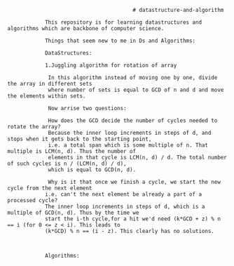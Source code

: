                                             # datastructure-and-algorithm
                                            
                This repository is for learning datastructures and algorithms which are backbone of computer science.
                
                Things that seem new to me in Ds and Algorithms:
                
                DataStructures:
                
                1.Juggling algorithm for rotation of array
                
                 In this algorithm instead of moving one by one, divide the array in different sets 
                 where number of sets is equal to GCD of n and d and move the elements within sets.
                 
                 Now arrise two questions:
                 
                 How does the GCD decide the number of cycles needed to rotate the array?
                 Because the inner loop increments in steps of d, and stops when it gets back to the starting point, 
                 i.e. a total span which is some multiple of n. That multiple is LCM(n, d). Thus the number of 
                 elements in that cycle is LCM(n, d) / d. The total number of such cycles is n / (LCM(n, d) / d), 
                 which is equal to GCD(n, d).

                 Why is it that once we finish a cycle, we start the new cycle from the next element 
                i.e. can't the next element be already a part of a processed cycle?
                The inner loop increments in steps of d, which is a multiple of GCD(n, d). Thus by the time we 
                start the i-th cycle,for a hit we'd need (k*GCD + z) % n == i (for 0 <= z < i). This leads to 
                (k*GCD) % n == (i - z). This clearly has no solutions.
                 
                 
                
                Algorithms:
                
